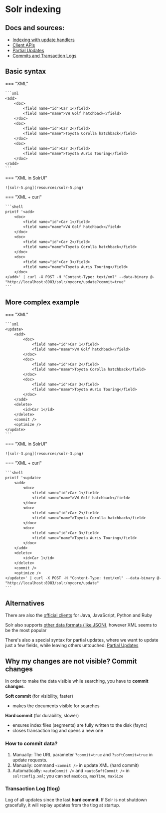 # Solr indexing

## Docs and sources:

* [Indexing with update handlers](https://solr.apache.org/guide/solr/latest/indexing-guide/indexing-with-update-handlers.html)
* [Client APIs](https://solr.apache.org/guide/solr/latest/deployment-guide/client-apis.html)
* [Partial Updates](https://solr.apache.org/guide/solr/latest/indexing-guide/partial-document-updates.html)
* [Commits and Transaction Logs](https://solr.apache.org/guide/solr/latest/configuration-guide/commits-transaction-logs.html)

## Basic syntax

=== "XML"

    ```xml
    <add>
        <doc>
            <field name="id">Car 1</field>
            <field name="name">VW Golf hatchback</field>
        </doc>
        <doc>
            <field name="id">Car 2</field>
            <field name="name">Toyota Corolla hatchback</field>
        </doc>
        <doc>
            <field name="id">Car 3</field>
            <field name="name">Toyota Auris Touring</field>
        </doc>
    </add>
    ```

=== "XML in SolrUI"

    ![solr-5.png](resources/solr-5.png)

=== "XML + curl"

    ```shell
    printf '<add>
        <doc>
            <field name="id">Car 1</field>
            <field name="name">VW Golf hatchback</field>
        </doc>
        <doc>
            <field name="id">Car 2</field>
            <field name="name">Toyota Corolla hatchback</field>
        </doc>
        <doc>
            <field name="id">Car 3</field>
            <field name="name">Toyota Auris Touring</field>
        </doc>
    </add>' | curl -X POST -H "Content-Type: text/xml" --data-binary @- "http://localhost:8983/solr/mycore/update?commit=true"
    ```

## More complex example

=== "XML"

    ```xml
    <update>
        <add>
            <doc>
                <field name="id">Car 1</field>
                <field name="name">VW Golf hatchback</field>
            </doc>
            <doc>
                <field name="id">Car 2</field>
                <field name="name">Toyota Corolla hatchback</field>
            </doc>
            <doc>
                <field name="id">Car 3</field>
                <field name="name">Toyota Auris Touring</field>
            </doc>
        </add>
        <delete>
            <id>Car 1</id>
        </delete>
        <commit />
        <optimize />
    </update>
    ```
=== "XML in SolrUI"

    ![solr-3.png](resources/solr-3.png)

=== "XML + curl"

    ```shell
    printf '<update>
        <add>
            <doc>
                <field name="id">Car 1</field>
                <field name="name">VW Golf hatchback</field>
            </doc>
            <doc>
                <field name="id">Car 2</field>
                <field name="name">Toyota Corolla hatchback</field>
            </doc>
            <doc>
                <field name="id">Car 3</field>
                <field name="name">Toyota Auris Touring</field>
            </doc>
        </add>
        <delete>
            <id>Car 1</id>
        </delete>
        <commit />
        <optimize />
    </update>' | curl -X POST -H "Content-Type: text/xml" --data-binary @- "http://localhost:8983/solr/mycore/update"
    ```

## Alternatives

There are also the [official clients](https://solr.apache.org/guide/solr/latest/deployment-guide/client-apis.html)
for Java, JavaScript, Python and Ruby

Solr also supports [other data formats (like JSON)](https://solr.apache.org/guide/solr/latest/indexing-guide/indexing-with-update-handlers.html), however XML seems to be the
most popular

There's also a special syntax for partial updates, where we want to update just
a few fields, while leaving others untouched: [Partial Updates](https://solr.apache.org/guide/solr/latest/indexing-guide/partial-document-updates.html)

## Why my changes are not visible? Commit changes

In order to make the data visible while searching, you have to **commit changes**.

**Soft commit** (for visibility, faster)

* makes the documents visible for searches

**Hard commit** (for durability, slower)

* ensures index files (segments) are fully written to the disk (fsync)
* closes transaction log and opens a new one

### How to commit data?

1. Manually: The URL parameter `?commit=true` and `?softCommit=true` in update requests.
2. Manually: command `<commit />` in update XML (hard commit)
3. Automatically: `<autoCommit />` and `<autoSoftCommit />` in `solrconfig.xml`; you can set `maxDocs`, `maxTime`, `maxSize`

### Transaction Log (tlog)

Log of all updates since the last **hard commit**.
If Solr is not shutdown gracefully, it will replay updates from the tlog at startup.